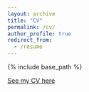 ```yaml
---
layout: archive
title: "CV"
permalink: /cv/
author_profile: true
redirect_from:
  - /resume
---
```


{% include base_path %}

[See my CV here](http://marespadafor.github.io/files/2022_CV_ME.pdf) 
